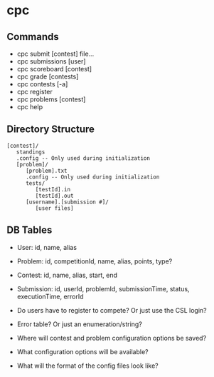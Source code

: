 cpc
===

Commands
---
* cpc submit [contest] file...
* cpc submissions [user]
* cpc scoreboard [contest]
* cpc grade [contests]
* cpc contests [-a]
* cpc register
* cpc problems [contest]
* cpc help

Directory Structure
---
```
[contest]/
   standings
   .config -- Only used during initialization
   [problem]/
      [problem].txt
      .config -- Only used during initialization
      tests/
         [testId].in
         [testId].out
      [username].[submission #]/
         [user files]
```


DB Tables
---
* User: id, name, alias
* Problem: id, competitionId, name, alias, points, type?
* Contest: id, name, alias, start, end
* Submission: id, userId, problemId, submissionTime, status, executionTime, errorId


* Do users have to register to compete? Or just use the CSL login?
* Error table? Or just an enumeration/string?
* Where will contest and problem configuration options be saved?
* What configuration options will be available?
* What will the format of the config files look like?
